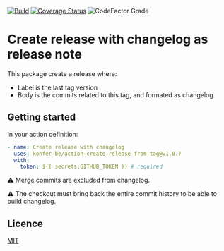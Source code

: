 [![Build](https://github.com/steve-lebleu/action-create-release-from-tag/actions/workflows/build-and-test.yml/badge.svg)](https://github.com/steve-lebleu/action-create-release-from-tag/actions/workflows/build-and-test.yml)
[![Coverage Status](https://coveralls.io/repos/github/steve-lebleu/action-create-release-from-tag/badge.svg?branch=refs/tags/v1.0.6)](https://coveralls.io/github/steve-lebleu/action-create-release-from-tag?branch=refs/tags/v1.0.6)
![CodeFactor Grade](https://img.shields.io/codefactor/grade/github/steve-lebleu/action-create-release-from-tag/master)

# Create release with changelog as release note

This package create a release where:

- Label is the last tag version
- Body is the commits related to this tag, and formated as changelog

## Getting started

In your action definition:

```yaml
- name: Create release with changelog
  uses: konfer-be/action-create-release-from-tag@v1.0.7
  with:
    token: ${{ secrets.GITHUB_TOKEN }} # required
```

:warning: Merge commits are excluded from changelog.

:warning: The checkout must bring back the entire commit history to be able to build changelog.

## Licence

[MIT](/LICENSE)
